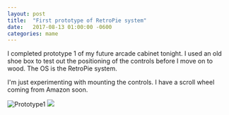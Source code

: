 ```yaml
---
layout: post
title:  "First prototype of RetroPie system"
date:   2017-08-13 01:00:00 -0600
categories: mame
---
```


I completed prototype 1 of my future arcade cabinet tonight.  I used an old shoe box to test out the positioning of the controls before I move on to wood.  The OS is the RetroPie system.

I'm just experimenting with mounting the controls.  I have a scroll wheel coming from Amazon soon.

![Prototype1](/assets/img/prototype1.jpg)
<img src="https://merpenbeck.github.io/arcade/assets/img/prototype1.jpg">